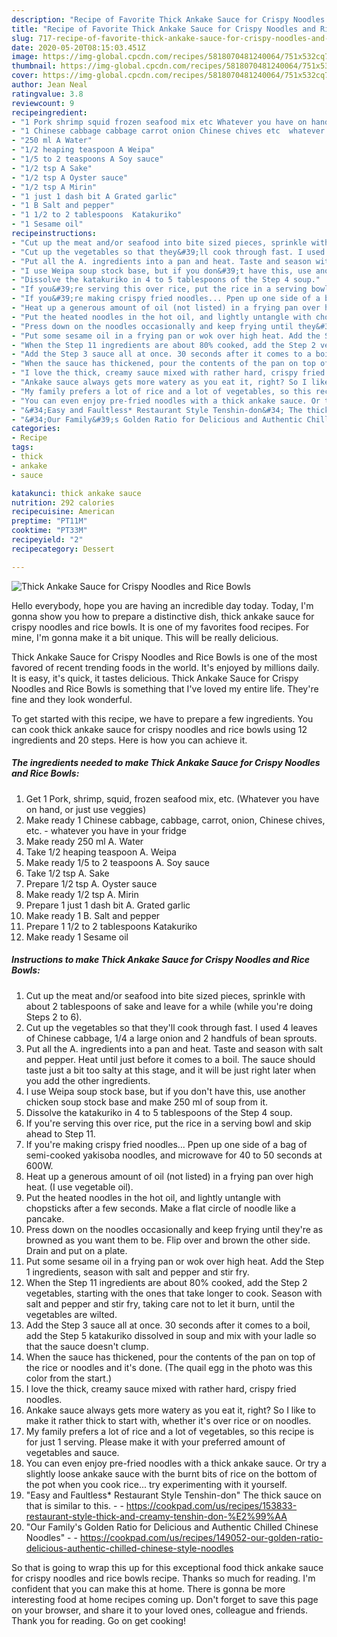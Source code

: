 ```yaml
---
description: "Recipe of Favorite Thick Ankake Sauce for Crispy Noodles and Rice Bowls"
title: "Recipe of Favorite Thick Ankake Sauce for Crispy Noodles and Rice Bowls"
slug: 717-recipe-of-favorite-thick-ankake-sauce-for-crispy-noodles-and-rice-bowls
date: 2020-05-20T08:15:03.451Z
image: https://img-global.cpcdn.com/recipes/5818070481240064/751x532cq70/thick-ankake-sauce-for-crispy-noodles-and-rice-bowls-recipe-main-photo.jpg
thumbnail: https://img-global.cpcdn.com/recipes/5818070481240064/751x532cq70/thick-ankake-sauce-for-crispy-noodles-and-rice-bowls-recipe-main-photo.jpg
cover: https://img-global.cpcdn.com/recipes/5818070481240064/751x532cq70/thick-ankake-sauce-for-crispy-noodles-and-rice-bowls-recipe-main-photo.jpg
author: Jean Neal
ratingvalue: 3.8
reviewcount: 9
recipeingredient:
- "1 Pork shrimp squid frozen seafood mix etc Whatever you have on hand or just use veggies"
- "1 Chinese cabbage cabbage carrot onion Chinese chives etc  whatever you have in your fridge"
- "250 ml A Water"
- "1/2 heaping teaspoon A Weipa"
- "1/5 to 2 teaspoons A Soy sauce"
- "1/2 tsp A Sake"
- "1/2 tsp A Oyster sauce"
- "1/2 tsp A Mirin"
- "1 just 1 dash bit A Grated garlic"
- "1 B Salt and pepper"
- "1 1/2 to 2 tablespoons  Katakuriko"
- "1 Sesame oil"
recipeinstructions:
- "Cut up the meat and/or seafood into bite sized pieces, sprinkle with about 2 tablespoons of sake and leave for a while (while you&#39;re doing Steps 2 to 6)."
- "Cut up the vegetables so that they&#39;ll cook through fast. I used 4 leaves of Chinese cabbage, 1/4 a large onion and 2 handfuls of bean sprouts."
- "Put all the A. ingredients into a pan and heat. Taste and season with salt and pepper. Heat until just before it comes to a boil. The sauce should taste just a bit too salty at this stage, and it will be just right later when you add the other ingredients."
- "I use Weipa soup stock base, but if you don&#39;t have this, use another chicken soup stock base and make 250 ml of soup from it."
- "Dissolve the katakuriko in 4 to 5 tablespoons of the Step 4 soup."
- "If you&#39;re serving this over rice, put the rice in a serving bowl and skip ahead to Step 11."
- "If you&#39;re making crispy fried noodles... Ppen up one side of a bag of semi-cooked yakisoba noodles, and microwave for 40 to 50 seconds at 600W."
- "Heat up a generous amount of oil (not listed) in a frying pan over high heat. (I use vegetable oil)."
- "Put the heated noodles in the hot oil, and lightly untangle with chopsticks after a few seconds. Make a flat circle of noodle like a pancake."
- "Press down on the noodles occasionally and keep frying until they&#39;re as browned as you want them to be. Flip over and brown the other side. Drain and put on a plate."
- "Put some sesame oil in a frying pan or wok over high heat. Add the Step 1 ingredients, season with salt and pepper and stir fry."
- "When the Step 11 ingredients are about 80% cooked, add the Step 2 vegetables, starting with the ones that take longer to cook. Season with salt and pepper and stir fry, taking care not to let it burn, until the vegetables are wilted."
- "Add the Step 3 sauce all at once. 30 seconds after it comes to a boil, add the Step 5 katakuriko dissolved in soup and mix with your ladle so that the sauce doesn&#39;t clump."
- "When the sauce has thickened, pour the contents of the pan on top of the rice or noodles and it&#39;s done. (The quail egg in the photo was this color from the start.)"
- "I love the thick, creamy sauce mixed with rather hard, crispy fried noodles."
- "Ankake sauce always gets more watery as you eat it, right? So I like to make it rather thick to start with, whether it&#39;s over rice or on noodles."
- "My family prefers a lot of rice and a lot of vegetables, so this recipe is for just 1 serving. Please make it with your preferred amount of vegetables and sauce."
- "You can even enjoy pre-fried noodles with a thick ankake sauce. Or try a slightly loose ankake sauce with the burnt bits of rice on the bottom of the pot when you cook rice... try experimenting with it yourself."
- "&#34;Easy and Faultless* Restaurant Style Tenshin-don&#34; The thick sauce on that is similar to this.  https://cookpad.com/us/recipes/153833-restaurant-style-thick-and-creamy-tenshin-don-%E2%99%AA"
- "&#34;Our Family&#39;s Golden Ratio for Delicious and Authentic Chilled Chinese Noodles&#34;  https://cookpad.com/us/recipes/149052-our-golden-ratio-delicious-authentic-chilled-chinese-style-noodles"
categories:
- Recipe
tags:
- thick
- ankake
- sauce

katakunci: thick ankake sauce 
nutrition: 292 calories
recipecuisine: American
preptime: "PT11M"
cooktime: "PT33M"
recipeyield: "2"
recipecategory: Dessert

---
```



![Thick Ankake Sauce for Crispy Noodles and Rice Bowls](https://img-global.cpcdn.com/recipes/5818070481240064/751x532cq70/thick-ankake-sauce-for-crispy-noodles-and-rice-bowls-recipe-main-photo.jpg)

Hello everybody, hope you are having an incredible day today. Today, I'm gonna show you how to prepare a distinctive dish, thick ankake sauce for crispy noodles and rice bowls. It is one of my favorites food recipes. For mine, I'm gonna make it a bit unique. This will be really delicious.



Thick Ankake Sauce for Crispy Noodles and Rice Bowls is one of the most favored of recent trending foods in the world. It's enjoyed by millions daily. It is easy, it's quick, it tastes delicious. Thick Ankake Sauce for Crispy Noodles and Rice Bowls is something that I've loved my entire life. They're fine and they look wonderful.


To get started with this recipe, we have to prepare a few ingredients. You can cook thick ankake sauce for crispy noodles and rice bowls using 12 ingredients and 20 steps. Here is how you can achieve it.

<!--inarticleads1-->

##### The ingredients needed to make Thick Ankake Sauce for Crispy Noodles and Rice Bowls:

1. Get 1 Pork, shrimp, squid, frozen seafood mix, etc. (Whatever you have on hand, or just use veggies)
1. Make ready 1 Chinese cabbage, cabbage, carrot, onion, Chinese chives, etc. - whatever you have in your fridge
1. Make ready 250 ml A. Water
1. Take 1/2 heaping teaspoon A. Weipa
1. Make ready 1/5 to 2 teaspoons A. Soy sauce
1. Take 1/2 tsp A. Sake
1. Prepare 1/2 tsp A. Oyster sauce
1. Make ready 1/2 tsp A. Mirin
1. Prepare 1 just 1 dash bit A. Grated garlic
1. Make ready 1 B. Salt and pepper
1. Prepare 1 1/2 to 2 tablespoons  Katakuriko
1. Make ready 1 Sesame oil




<!--inarticleads2-->

##### Instructions to make Thick Ankake Sauce for Crispy Noodles and Rice Bowls:

1. Cut up the meat and/or seafood into bite sized pieces, sprinkle with about 2 tablespoons of sake and leave for a while (while you&#39;re doing Steps 2 to 6).
1. Cut up the vegetables so that they&#39;ll cook through fast. I used 4 leaves of Chinese cabbage, 1/4 a large onion and 2 handfuls of bean sprouts.
1. Put all the A. ingredients into a pan and heat. Taste and season with salt and pepper. Heat until just before it comes to a boil. The sauce should taste just a bit too salty at this stage, and it will be just right later when you add the other ingredients.
1. I use Weipa soup stock base, but if you don&#39;t have this, use another chicken soup stock base and make 250 ml of soup from it.
1. Dissolve the katakuriko in 4 to 5 tablespoons of the Step 4 soup.
1. If you&#39;re serving this over rice, put the rice in a serving bowl and skip ahead to Step 11.
1. If you&#39;re making crispy fried noodles... Ppen up one side of a bag of semi-cooked yakisoba noodles, and microwave for 40 to 50 seconds at 600W.
1. Heat up a generous amount of oil (not listed) in a frying pan over high heat. (I use vegetable oil).
1. Put the heated noodles in the hot oil, and lightly untangle with chopsticks after a few seconds. Make a flat circle of noodle like a pancake.
1. Press down on the noodles occasionally and keep frying until they&#39;re as browned as you want them to be. Flip over and brown the other side. Drain and put on a plate.
1. Put some sesame oil in a frying pan or wok over high heat. Add the Step 1 ingredients, season with salt and pepper and stir fry.
1. When the Step 11 ingredients are about 80% cooked, add the Step 2 vegetables, starting with the ones that take longer to cook. Season with salt and pepper and stir fry, taking care not to let it burn, until the vegetables are wilted.
1. Add the Step 3 sauce all at once. 30 seconds after it comes to a boil, add the Step 5 katakuriko dissolved in soup and mix with your ladle so that the sauce doesn&#39;t clump.
1. When the sauce has thickened, pour the contents of the pan on top of the rice or noodles and it&#39;s done. (The quail egg in the photo was this color from the start.)
1. I love the thick, creamy sauce mixed with rather hard, crispy fried noodles.
1. Ankake sauce always gets more watery as you eat it, right? So I like to make it rather thick to start with, whether it&#39;s over rice or on noodles.
1. My family prefers a lot of rice and a lot of vegetables, so this recipe is for just 1 serving. Please make it with your preferred amount of vegetables and sauce.
1. You can even enjoy pre-fried noodles with a thick ankake sauce. Or try a slightly loose ankake sauce with the burnt bits of rice on the bottom of the pot when you cook rice... try experimenting with it yourself.
1. &#34;Easy and Faultless* Restaurant Style Tenshin-don&#34; The thick sauce on that is similar to this. -  - https://cookpad.com/us/recipes/153833-restaurant-style-thick-and-creamy-tenshin-don-%E2%99%AA
1. &#34;Our Family&#39;s Golden Ratio for Delicious and Authentic Chilled Chinese Noodles&#34; -  - https://cookpad.com/us/recipes/149052-our-golden-ratio-delicious-authentic-chilled-chinese-style-noodles




So that is going to wrap this up for this exceptional food thick ankake sauce for crispy noodles and rice bowls recipe. Thanks so much for reading. I'm confident that you can make this at home. There is gonna be more interesting food at home recipes coming up. Don't forget to save this page on your browser, and share it to your loved ones, colleague and friends. Thank you for reading. Go on get cooking!
